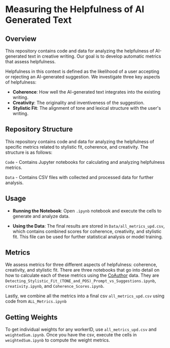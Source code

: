 # Measuring the Helpfulness of AI Generated Text

## Overview
This repository contains code and data for analyzing the helpfulness of AI-generated text in creative writing. Our goal is to develop automatic metrics that assess helpfulness.

Helpfulness in this context is defined as the likelihood of a user accepting or rejecting an AI-generated suggestion. We investigate three key aspects of helpfulness:
- **Coherence**: How well the AI-generated text integrates into the existing writing.
- **Creativity**: The originality and inventiveness of the suggestion.
- **Stylistic Fit**: The alignment of tone and lexical structure with the user's writing.

## Repository Structure
This repository contains code and data for analyzing the helpfulness of specific metrics related to stylistic fit, coherence, and creativity. The structure is as follows:

`Code` - Contains Jupyter notebooks for calculating and analyzing helpfulness metrics.


`Data` - Contains CSV files with collected and processed data for further analysis.

## Usage
*  **Running the Notebook**: Open `.ipynb` notebook and execute the cells to generate and analyze data.

*  **Using the Data**: The final results are stored in `Data/all_metrics_upd.csv`, which contains combined scores for coherence, creativity, and stylistic fit. This file can be used for further statistical analysis or model training.

## Metrics
We assess metrics for three different aspects of helpfulness: coherence, creativity, and stylistic fit. There are three notebooks that go into detail on how to calculate each of these metrics using the [CoAuthor](https://coauthor.stanford.edu/) data. They are `Detecting_Stylistic_Fit_(TONE_and_POS)_Prompt_vs_Suggestions.ipynb`, `creativity.ipynb`, and `Coherence_Scores.ipynb`. 

Lastly, we combine all the metrics into a final csv `all_metrics_upd.csv` using code from `ALL_Metrics.ipynb`

## Getting Weights
To get individual weights for any workerID, use `all_metrics_upd.csv` and `weightedSum.ipynb`. Once you have the csv, execute the cells in `weightedSum.ipynb` to compute the weight metrics.
